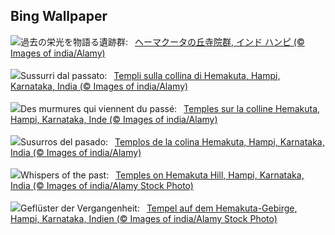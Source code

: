 ## Bing Wallpaper
![](https://www.bing.com/th?id=OHR.HemakutaHill_JA-JP9592522804_UHD.jpg&w=1000)過去の栄光を物語る遺跡群:&nbsp;&ensp;[ヘーマクータの丘寺院群, インド ハンピ (© Images of india/Alamy)](https://www.bing.com/th?id=OHR.HemakutaHill_JA-JP9592522804_UHD.jpg)
<br><br/>
![](https://www.bing.com/th?id=OHR.HemakutaHill_IT-IT1160628582_UHD.jpg&w=1000)Sussurri dal passato:&nbsp;&ensp;[Templi sulla collina di Hemakuta, Hampi, Karnataka, India (© Images of india/Alamy)](https://www.bing.com/th?id=OHR.HemakutaHill_IT-IT1160628582_UHD.jpg)
<br><br/>
![](https://www.bing.com/th?id=OHR.HemakutaHill_FR-FR6222241718_UHD.jpg&w=1000)Des murmures qui viennent du passé:&nbsp;&ensp;[Temples sur la colline Hemakuta, Hampi, Karnataka, Inde (© Images of india/Alamy)](https://www.bing.com/th?id=OHR.HemakutaHill_FR-FR6222241718_UHD.jpg)
<br><br/>
![](https://www.bing.com/th?id=OHR.HemakutaHill_ES-ES7845334706_UHD.jpg&w=1000)Susurros del pasado:&nbsp;&ensp;[Templos de la colina Hemakuta, Hampi, Karnataka, India (© Images of india/Alamy)](https://www.bing.com/th?id=OHR.HemakutaHill_ES-ES7845334706_UHD.jpg)
<br><br/>
![](https://www.bing.com/th?id=OHR.HemakutaHill_EN-GB2976067612_UHD.jpg&w=1000)Whispers of the past:&nbsp;&ensp;[Temples on Hemakuta Hill, Hampi, Karnataka, India (© Images of india/Alamy Stock Photo)](https://www.bing.com/th?id=OHR.HemakutaHill_EN-GB2976067612_UHD.jpg)
<br><br/>
![](https://www.bing.com/th?id=OHR.HemakutaHill_DE-DE2402524948_UHD.jpg&w=1000)Geflüster der Vergangenheit:&nbsp;&ensp;[Tempel auf dem Hemakuta-Gebirge, Hampi, Karnataka, Indien (© Images of india/Alamy Stock Photo)](https://www.bing.com/th?id=OHR.HemakutaHill_DE-DE2402524948_UHD.jpg)
<br><br/>
